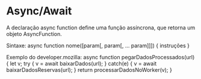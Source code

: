 # Async/Await

A declaração async function define uma função assíncrona, que retorna um objeto AsyncFunction.

Sintaxe: async function nome([param[, param[, ... param]]]) {
   instruções
}

Exemplo do developer.mozilla:
    async function pegarDadosProcessados(url) {
    let v;
    try {
        v = await baixarDados(url);
    } catch(e) {
        v = await baixarDadosReservas(url);
    }
    return processarDadosNoWorker(v);
    }
